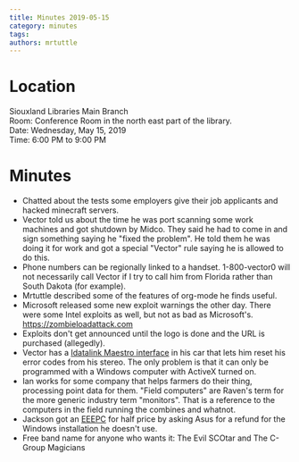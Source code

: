 ```yaml
---
title: Minutes 2019-05-15
category: minutes
tags:
authors: mrtuttle
---
```


# Location

Siouxland Libraries Main Branch  
Room: Conference Room in the north east part of the library.  
Date: Wednesday, May 15, 2019  
Time: 6:00 PM to 9:00 PM

# Minutes

* Chatted about the tests some employers give their job applicants and hacked minecraft servers.
* Vector told us about the time he was port scanning some work machines and got shutdown by Midco.  They said he had to come in and sign something saying he "fixed the problem".  He told them he was doing it for work and got a special "Vector" rule saying he is allowed to do this.
* Phone numbers can be regionally linked to a handset.  1-800-vector0 will not necessarily call Vector if I try to call him from Florida rather than South Dakota (for example).
* Mrtuttle described some of the features of org-mode he finds useful.
* Microsoft released some new exploit warnings the other day.  There were some Intel exploits as well, but not as bad as Microsoft's.  <https://zombieloadattack.com>
* Exploits don't get announced until the logo is done and the URL is purchased (allegedly).
* Vector has a [Idatalink Maestro interface](https://maestro.idatalink.com/) in his car that lets him reset his error codes from his stereo.  The only problem is that it can only be programmed with a Windows computer with ActiveX turned on.
* Ian works for some company that helps farmers do their thing, processing point data for them.  "Field computers" are Raven's term for the more generic industry term "monitors".  That is a reference to the computers in the field running the combines and whatnot.
* Jackson got an [EEEPC](https://www.asus.com/us/search/results.aspx?SearchKey=eee%20pc) for half price by asking Asus for a refund for the Windows installation he doesn't use.
* Free band name for anyone who wants it:  The Evil SCOtar and The C-Group Magicians
